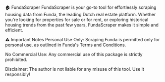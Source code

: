 🏠 FundaScraper
FundaScraper is your go-to tool for effortlessly scraping housing data from Funda, the leading Dutch real estate platform. Whether you're looking for properties for sale or for rent, or exploring historical housing trends from the past few years, FundaScraper makes it simple and efficient.

⚠️ Important Notes
Personal Use Only: Scraping Funda is permitted only for personal use, as outlined in Funda's Terms and Conditions.

No Commercial Use: Any commercial use of this package is strictly prohibited.

Disclaimer: The author is not liable for any misuse of this tool. Use it responsibly!